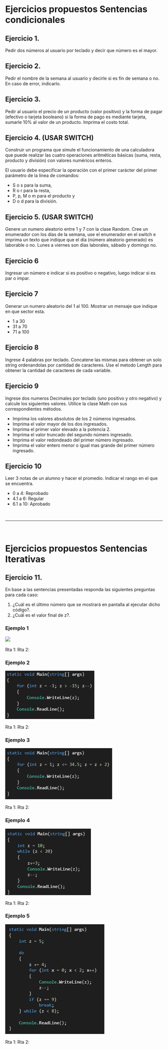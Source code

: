 # Ejercicios propuestos Sentencias condicionales

## Ejercicio 1.
Pedir dos números al usuario por teclado y decir que número es el mayor.

## Ejercicio 2.
Pedir el nombre de la semana al usuario y decirle si es fin de semana o no.  En caso de error, indicarlo.

## Ejercicio 3.
Pedir al usuario el precio de un producto (valor positivo) y la forma de pagar (efectivo o tarjeta booleano) si la forma de pago es mediante tarjeta, sumarle 10% al valor de un producto. Imprima el costo total. 

## Ejercicio 4. (USAR SWITCH)
Construir un programa que simule el funcionamiento de una calculadora que puede realizar las cuatro operaciones aritméticas básicas (suma, resta, producto y división) con valores numéricos enteros. 

El usuario debe especificar la operación con el primer carácter del primer parámetro de la línea de comandos: 
- S o s para la suma, 
- R o r para la resta, 
- P, p, M o m para el producto y 
- D o d para la división. 

## Ejercicio 5. (USAR SWITCH)
Genere un numero aleatorio entre 1 y 7 con la clase Random. Cree un enumerador con los días de la semana, use el enumerador en el switch e imprima un texto que indique que el dia (número aleatorio generado) es laborable o no. Lunes a viernes son días laborales, sábado y domingo no.

## Ejercicio 6
Ingresar un número e indicar si es positivo o negativo, luego indicar si es par o impar.

## Ejercicio 7
Generar un numero aleatorio del 1 al 100. Mostrar un mensaje que indique en que sector esta.

- 1 a 30
- 31 a 70
- 71 a 100

## Ejercicio 8
Ingrese 4 palabras por teclado. Concatene las mismas para obtener un solo string ordenandolas por cantidad de caracteres. Use el metodo Length para obtener la cantidad de caracteres de cada variable.

## Ejercicio 9
Ingrese dos numeros Decimales por teclado (uno positivo y otro negativo) y calcule los siguientes valores. Utilice la clase Math con sus correspondientes métodos.

- Imprima los valores absolutos de los 2 números ingresados.
- Imprima el valor mayor de los dos ingresados.
- Imprima el primer valor elevado a la potencia 2.
- Imprima el valor truncado del segundo número ingresado.
- Imprima el valor redondeado del primer número ingresado.
- Imprima el valor entero menor o igual mas grande del primer número ingresado.

## Ejercicio 10
Leer 3 notas de un alumno y hacer el promedio. Indicar el rango en el que se encuentra.
- 0 a 4: Reprobado
- 4.1 a 6: Regular
- 6.1 a 10: Aprobado 

<br>
<hr>
<br>

# Ejercicios propuestos Sentencias Iterativas

## Ejercicio 11.

En base a las sentencias presentadas responda las siguientes preguntas para cada caso:
1) ¿Cuál es el último número que se mostrará en pantalla al ejecutar dicho código?.
2) ¿Cuál es el valor final de z?.

### Ejemplo 1
<img src="https://github.com/maxilovera/net-basics/blob/master/6-%20C%23%20Sentencias%20condicionales%20e%20iterativas/assets/Imagen1.png"/>

Rta 1:
Rta 2:

### Ejemplo 2
![Screenshot](assets/imagen2.png)

Rta 1:
Rta 2:

### Ejemplo 3
![Screenshot](assets/imagen3.png)

Rta 1:
Rta 2:

### Ejemplo 4
![Screenshot](assets/imagen4.png)

Rta 1:
Rta 2:

### Ejemplo 5
![Screenshot](assets/imagen5.png)

Rta 1:
Rta 2: